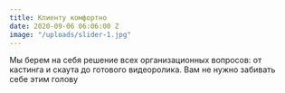 ```yaml
---
title: Клиенту комфортно
date: 2020-09-06 06:06:00 Z
image: "/uploads/slider-1.jpg"
---
```


Мы берем на себя решение всех организационных вопросов: от кастинга и скаута до готового видеоролика. Вам не нужно забивать себе этим голову 